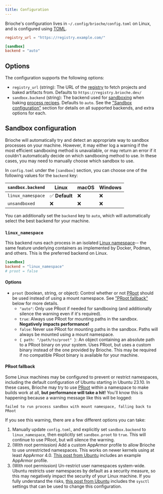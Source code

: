 ```yaml
---
title: Configuration
---
```


Brioche's configuration lives in `~/.config/brioche/config.toml` on Linux, and is configured using [TOML](https://toml.io/).

```toml title=~/.config/brioche/config.toml
registry_url = "https://registry.example.com/"

[sandbox]
backend = "auto"
```

## Options

 The configuration supports the following options:

- `registry_url` (string): The URL of the [registry](/docs/core-concepts/registry) to fetch projects and baked artifacts from. Defaults to `https://registry.brioche.dev/`
- `sandbox.backend` (string): The backend used for [sandboxing](/docs/how-it-works/sandboxing) when baking [process recipes](/docs/core-concepts/recipes#stdprocess). Defaults to `auto`. See the ["Sandbox configuration"](#sandbox-configuration) section for details on all supported backends, and extra options for each.

## Sandbox configuration

Brioche will automatically try and detect an appropriate way to sandbox processes on your machine. However, it may either log a warning if the most efficient sandboxing method is unavailable, or may return an error if it couldn't automatically decide on which sandboxing method to use. In these cases, you may need to manually choose which sandbox to use.

In `config.toml` under the `[sandbox]` section, you can choose one of the following values for the `backend` key:

| `sandbox.backend` | Linux | macOS | Windows |
|-------------------|-------|-------|---------|
| `linux_namespace` | ✅ **Default** | ❌ | ❌ |
| `unsandboxed`     | ❌ | ❌ | ❌ |

You can additionally set the `backend` key to `auto`, which will automatically select the best backend for your machine.

### `linux_namespace`

This backend runs each process in an isolated [Linux namespace](https://man7.org/linux/man-pages/man7/namespaces.7.html)-- the same feature underlying containers as implemented by Docker, Podman, and others. This is the preferred backend on Linux.

```toml title=~/.config/brioche/config.toml
[sandbox]
backend = "linux_namespace"
# proot = false
```

#### Options

- `proot` (boolean, string, or object): Control whether or not [PRoot](https://proot-me.github.io/) should be used instead of using a mount namespace. See ["PRoot fallback"](#proot-fallback) below for more details.
  - `"auto"`: Only use PRoot if needed for sandboxing (and additionally silence the warning even if it's required).
  - `true`: Always use PRoot for mounting paths in the sandbox. **Negatively impacts performance!**
  - `false`: Never use PRoot for mounting paths in the sandbox. Paths will always be mounted using a mount namespace.
  - `{ path: "/path/to/proot" }`: An object containing an absolute path to a PRoot binary on your system. Uses PRoot, but uses a custom binary instead of the one provided by Brioche. This may be required if no compatible PRoot binary is available for your machine.


#### PRoot fallback

Some Linux machines may be configured to prevent or restrict namespaces, including the default configuration of Ubuntu starting in Ubuntu 23.10. In these cases, Brioche may try to use [PRoot](https://proot-me.github.io/) within a namespace to make builds work at all, **but performance will take a hit!** You'll know this is happening because a warning message like this will be logged:

```console
failed to run process sandbox with mount namespace, falling back to PRoot
```

If you see this warning, there are a few different options you can take:

1. Manually update `config.toml`, and explicitly set `sandbox.backend` to `linux_namespace`, then explicitly set `sandbox.proot` to `true`. This will continue to use PRoot, but will silence the warning.
2. (With root permission) Add a custom AppArmor profile to allow Brioche to use unrestricted namespaces. This works on newer kernels using at least AppArmor 4.0. [This post from Ubuntu](https://ubuntu.com/blog/ubuntu-23-10-restricted-unprivileged-user-namespaces) includes an example AppArmor profile.
3. (With root permission) Un-restrict user namespaces system-wide. Ubuntu restricts user namespaces by default as a security measure, so this may negatively impact the security of your Linux machine. If you fully understand the risks, [this post from Ubuntu](https://ubuntu.com/blog/ubuntu-23-10-restricted-unprivileged-user-namespaces) includes the `sysctl` settings that can be used to change this configuration.
